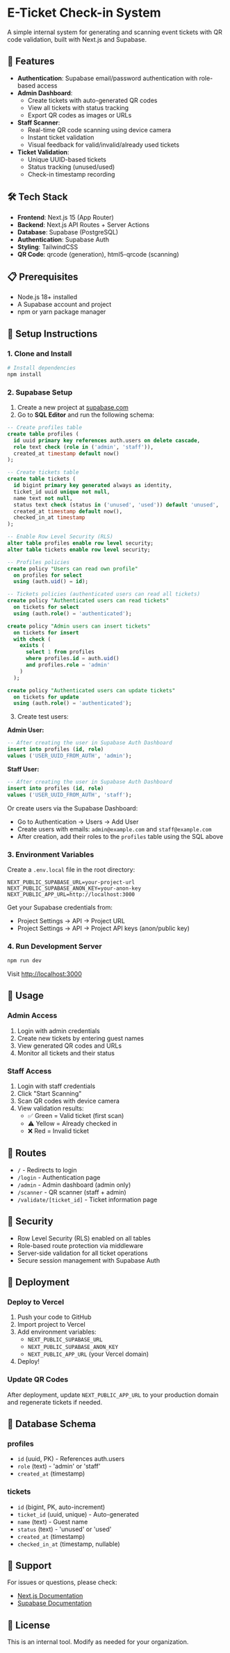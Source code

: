 # E-Ticket Check-in System

A simple internal system for generating and scanning event tickets with QR code validation, built with Next.js and Supabase.

## 🚀 Features

- **Authentication**: Supabase email/password authentication with role-based access
- **Admin Dashboard**: 
  - Create tickets with auto-generated QR codes
  - View all tickets with status tracking
  - Export QR codes as images or URLs
- **Staff Scanner**: 
  - Real-time QR code scanning using device camera
  - Instant ticket validation
  - Visual feedback for valid/invalid/already used tickets
- **Ticket Validation**: 
  - Unique UUID-based tickets
  - Status tracking (unused/used)
  - Check-in timestamp recording

## 🛠️ Tech Stack

- **Frontend**: Next.js 15 (App Router)
- **Backend**: Next.js API Routes + Server Actions
- **Database**: Supabase (PostgreSQL)
- **Authentication**: Supabase Auth
- **Styling**: TailwindCSS
- **QR Code**: qrcode (generation), html5-qrcode (scanning)

## 📋 Prerequisites

- Node.js 18+ installed
- A Supabase account and project
- npm or yarn package manager

## 🔧 Setup Instructions

### 1. Clone and Install

```bash
# Install dependencies
npm install
```

### 2. Supabase Setup

1. Create a new project at [supabase.com](https://supabase.com)
2. Go to **SQL Editor** and run the following schema:

```sql
-- Create profiles table
create table profiles (
  id uuid primary key references auth.users on delete cascade,
  role text check (role in ('admin', 'staff')),
  created_at timestamp default now()
);

-- Create tickets table
create table tickets (
  id bigint primary key generated always as identity,
  ticket_id uuid unique not null,
  name text not null,
  status text check (status in ('unused', 'used')) default 'unused',
  created_at timestamp default now(),
  checked_in_at timestamp
);

-- Enable Row Level Security (RLS)
alter table profiles enable row level security;
alter table tickets enable row level security;

-- Profiles policies
create policy "Users can read own profile"
  on profiles for select
  using (auth.uid() = id);

-- Tickets policies (authenticated users can read all tickets)
create policy "Authenticated users can read tickets"
  on tickets for select
  using (auth.role() = 'authenticated');

create policy "Admin users can insert tickets"
  on tickets for insert
  with check (
    exists (
      select 1 from profiles
      where profiles.id = auth.uid()
      and profiles.role = 'admin'
    )
  );

create policy "Authenticated users can update tickets"
  on tickets for update
  using (auth.role() = 'authenticated');
```

3. Create test users:

**Admin User:**
```sql
-- After creating the user in Supabase Auth Dashboard
insert into profiles (id, role)
values ('USER_UUID_FROM_AUTH', 'admin');
```

**Staff User:**
```sql
-- After creating the user in Supabase Auth Dashboard
insert into profiles (id, role)
values ('USER_UUID_FROM_AUTH', 'staff');
```

Or create users via the Supabase Dashboard:
- Go to Authentication → Users → Add User
- Create users with emails: `admin@example.com` and `staff@example.com`
- After creation, add their roles to the `profiles` table using the SQL above

### 3. Environment Variables

Create a `.env.local` file in the root directory:

```env
NEXT_PUBLIC_SUPABASE_URL=your-project-url
NEXT_PUBLIC_SUPABASE_ANON_KEY=your-anon-key
NEXT_PUBLIC_APP_URL=http://localhost:3000
```

Get your Supabase credentials from:
- Project Settings → API → Project URL
- Project Settings → API → Project API keys (anon/public key)

### 4. Run Development Server

```bash
npm run dev
```

Visit [http://localhost:3000](http://localhost:3000)

## 🎯 Usage

### Admin Access
1. Login with admin credentials
2. Create new tickets by entering guest names
3. View generated QR codes and URLs
4. Monitor all tickets and their status

### Staff Access
1. Login with staff credentials
2. Click "Start Scanning"
3. Scan QR codes with device camera
4. View validation results:
   - ✅ Green = Valid ticket (first scan)
   - ⚠️ Yellow = Already checked in
   - ❌ Red = Invalid ticket

## 📱 Routes

- `/` - Redirects to login
- `/login` - Authentication page
- `/admin` - Admin dashboard (admin only)
- `/scanner` - QR scanner (staff + admin)
- `/validate/[ticket_id]` - Ticket information page

## 🔐 Security

- Row Level Security (RLS) enabled on all tables
- Role-based route protection via middleware
- Server-side validation for all ticket operations
- Secure session management with Supabase Auth

## 🚀 Deployment

### Deploy to Vercel

1. Push your code to GitHub
2. Import project to Vercel
3. Add environment variables:
   - `NEXT_PUBLIC_SUPABASE_URL`
   - `NEXT_PUBLIC_SUPABASE_ANON_KEY`
   - `NEXT_PUBLIC_APP_URL` (your Vercel domain)
4. Deploy!

### Update QR Codes
After deployment, update `NEXT_PUBLIC_APP_URL` to your production domain and regenerate tickets if needed.

## 📝 Database Schema

### profiles
- `id` (uuid, PK) - References auth.users
- `role` (text) - 'admin' or 'staff'
- `created_at` (timestamp)

### tickets
- `id` (bigint, PK, auto-increment)
- `ticket_id` (uuid, unique) - Auto-generated
- `name` (text) - Guest name
- `status` (text) - 'unused' or 'used'
- `created_at` (timestamp)
- `checked_in_at` (timestamp, nullable)

## 🤝 Support

For issues or questions, please check:
- [Next.js Documentation](https://nextjs.org/docs)
- [Supabase Documentation](https://supabase.com/docs)

## 📄 License

This is an internal tool. Modify as needed for your organization.

